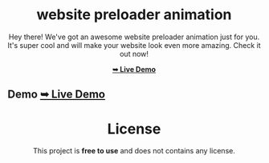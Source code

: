 <div align="center">

# website preloader animation

Hey there! We've got an awesome website preloader animation just for you. It's super cool and will make your website look even more amazing. Check it out now!

 <a href="https://tomsabu444.github.io/FrontEnd-DEV/growing-dot-card/"><strong>➥ Live Demo</strong></a> 
 
 </div>
 
## Demo   <a href="https://tomsabu444.github.io/FrontEnd-DEV/growing-dot-card/"><strong>➥ Live Demo</strong></a> 



<div align="center">

# License

This project is **free to use** and does not contains any license.
 </div>